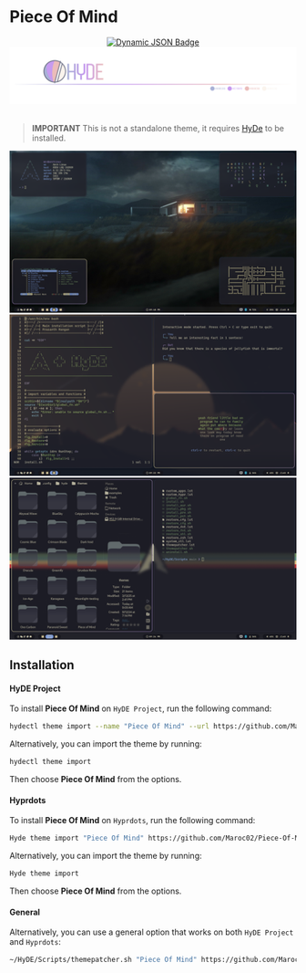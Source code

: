 # Piece Of Mind

<div align="center">
    <a href="https://discord.gg/AYbJ9MJez7">
        <img alt="Dynamic JSON Badge" src="https://img.shields.io/badge/dynamic/json?url=https%3A%2F%2Fdiscordapp.com%2Fapi%2Finvites%2FmT5YqjaJFh%3Fwith_counts%3Dtrue&query=%24.approximate_member_count&suffix=%20members&style=for-the-badge&logo=discord&logoSize=auto&label=The%20HyDe%20Project&labelColor=ebbcba&color=c79bf0">    
    </a>
</div>
<div align="center"><img src="https://raw.githubusercontent.com/prasanthrangan/hyprdots/main/Source/assets/hyde_banner.png"><br><br></div>

> **IMPORTANT**
> This is not a standalone theme, it requires [HyDe](https://github.com/HyDE-Project/HyDE) to be installed.

![t1](./screenshots/ss_1.png)
![t2](./screenshots/ss_2.png)
![t3](./screenshots/ss_3.png)

## Installation

#### HyDE Project
To install **Piece Of Mind** on `HyDE Project`, run the following command:
```sh
hydectl theme import --name "Piece Of Mind" --url https://github.com/Maroc02/Piece-Of-Mind
```

Alternatively, you can import the theme by running:
```sh
hydectl theme import
```

Then choose **Piece Of Mind** from the options.

#### Hyprdots
To install **Piece Of Mind** on `Hyprdots`, run the following command:

```sh
Hyde theme import "Piece Of Mind" https://github.com/Maroc02/Piece-Of-Mind
```

Alternatively, you can import the theme by running:
```sh
Hyde theme import
```

Then choose **Piece Of Mind** from the options.

#### General
Alternatively, you can use a general option that works on both `HyDE Project` and `Hyprdots`:
```sh
~/HyDE/Scripts/themepatcher.sh "Piece Of Mind" https://github.com/Maroc02/Piece-Of-Mind
```
